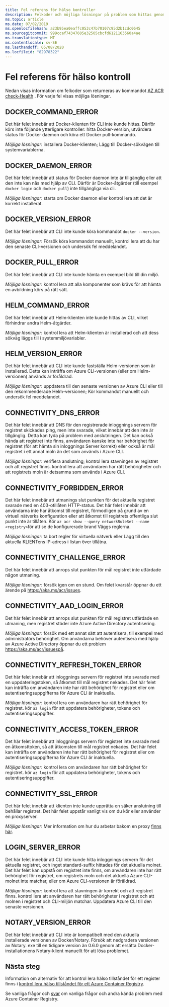 ```yaml
---
title: Fel referens för hälso kontroller
description: Felkoder och möjliga lösningar på problem som hittas genom att köra kommandot AZ ACR check-Health Diagnostic i Azure Container Registry
ms.topic: article
ms.date: 07/02/2019
ms.openlocfilehash: a23b95ea0eaffc053c47b70107c95d2b1cdc0645
ms.sourcegitcommit: 999ccaf74347605e32505cbcfd6121163560a4ae
ms.translationtype: MT
ms.contentlocale: sv-SE
ms.lasthandoff: 05/08/2020
ms.locfileid: "82978322"
---
```

# <a name="health-check-error-reference"></a>Fel referens för hälso kontroll

Nedan visas information om felkoder som returneras av kommandot [AZ ACR check-Health][az-acr-check-health] . För varje fel visas möjliga lösningar.

## <a name="docker_command_error"></a>DOCKER_COMMAND_ERROR

Det här felet innebär att Docker-klienten för CLI inte kunde hittas. Därför körs inte följande ytterligare kontroller: hitta Docker-version, utvärdera status för Docker daemon och köra ett Docker pull-kommando.

*Möjliga lösningar*: installera Docker-klienten; Lägg till Docker-sökvägen till systemvariablerna.

## <a name="docker_daemon_error"></a>DOCKER_DAEMON_ERROR

Det här felet innebär att status för Docker daemon inte är tillgänglig eller att den inte kan nås med hjälp av CLI. Därför är Docker-åtgärder (till exempel `docker login` och `docker pull`) inte tillgängliga via cli.

*Möjliga lösningar*: starta om Docker daemon eller kontrol lera att det är korrekt installerat.

## <a name="docker_version_error"></a>DOCKER_VERSION_ERROR

Det här felet innebär att CLI inte kunde köra kommandot `docker --version`.

*Möjliga lösningar*: Försök köra kommandot manuellt, kontrol lera att du har den senaste CLI-versionen och undersök fel meddelandet.

## <a name="docker_pull_error"></a>DOCKER_PULL_ERROR

Det här felet innebär att CLI inte kunde hämta en exempel bild till din miljö.

*Möjliga lösningar*: kontrol lera att alla komponenter som krävs för att hämta en avbildning körs på rätt sätt.

## <a name="helm_command_error"></a>HELM_COMMAND_ERROR

Det här felet innebär att Helm-klienten inte kunde hittas av CLI, vilket förhindrar andra Helm-åtgärder.

*Möjliga lösningar*: kontrol lera att Helm-klienten är installerad och att dess sökväg läggs till i systemmiljövariabler.

## <a name="helm_version_error"></a>HELM_VERSION_ERROR

Det här felet innebär att CLI inte kunde fastställa Helm-versionen som är installerad. Detta kan inträffa om Azure CLI-versionen (eller om Helm-versionen) används är föråldrad.

*Möjliga lösningar*: uppdatera till den senaste versionen av Azure CLI eller till den rekommenderade Helm-versionen; Kör kommandot manuellt och undersök fel meddelandet.

## <a name="connectivity_dns_error"></a>CONNECTIVITY_DNS_ERROR

Det här felet innebär att DNS för den registrerade inloggnings servern för registret skickades ping, men inte svarade, vilket innebär att den inte är tillgänglig. Detta kan tyda på problem med anslutningen. Det kan också hända att registret inte finns, användaren kanske inte har behörighet för registret (för att hämta sin inloggnings Server korrekt) eller också är mål registret i ett annat moln än det som används i Azure CLI.

*Möjliga lösningar*: verifiera anslutning; kontrol lera stavningen av registret och att registret finns. kontrol lera att användaren har rätt behörigheter och att registrets moln är detsamma som används i Azure CLI.

## <a name="connectivity_forbidden_error"></a>CONNECTIVITY_FORBIDDEN_ERROR

Det här felet innebär att utmanings slut punkten för det aktuella registret svarade med en 403-otillåten HTTP-status. Det här felet innebär att användarna inte har åtkomst till registret, förmodligen på grund av en virtuell nätverks konfiguration eller att åtkomst till registrets offentliga slut punkt inte är tillåten. Kör `az acr show --query networkRuleSet --name <registry>`för att se de konfigurerade brand Väggs reglerna.

*Möjliga lösningar*: ta bort regler för virtuella nätverk eller Lägg till den aktuella KLIENTens IP-adress i listan över tillåtna.

## <a name="connectivity_challenge_error"></a>CONNECTIVITY_CHALLENGE_ERROR

Det här felet innebär att anrops slut punkten för mål registret inte utfärdade någon utmaning.

*Möjliga lösningar*: försök igen om en stund. Om felet kvarstår öppnar du ett ärende på https://aka.ms/acr/issues.

## <a name="connectivity_aad_login_error"></a>CONNECTIVITY_AAD_LOGIN_ERROR

Det här felet innebär att anrops slut punkten för mål registret utfärdade en utmaning, men registret stöder inte Azure Active Directory autentisering.

*Möjliga lösningar*: försök med ett annat sätt att autentisera, till exempel med administratörs behörighet. Om användarna behöver autentisera med hjälp av Azure Active Directory öppnar du ett problem https://aka.ms/acr/issuespå.

## <a name="connectivity_refresh_token_error"></a>CONNECTIVITY_REFRESH_TOKEN_ERROR

Det här felet innebär att inloggnings servern för registret inte svarade med en uppdateringstoken, så åtkomst till mål registret nekades. Det här felet kan inträffa om användaren inte har rätt behörighet för registret eller om autentiseringsuppgifterna för Azure CLI är inaktuella.

*Möjliga lösningar*: kontrol lera om användaren har rätt behörighet för registret. kör `az login` för att uppdatera behörigheter, tokens och autentiseringsuppgifter.

## <a name="connectivity_access_token_error"></a>CONNECTIVITY_ACCESS_TOKEN_ERROR

Det här felet innebär att inloggnings servern för registret inte svarade med en åtkomsttoken, så att åtkomsten till mål registret nekades. Det här felet kan inträffa om användaren inte har rätt behörighet för registret eller om autentiseringsuppgifterna för Azure CLI är inaktuella.

*Möjliga lösningar*: kontrol lera om användaren har rätt behörighet för registret. kör `az login` för att uppdatera behörigheter, tokens och autentiseringsuppgifter.

## <a name="connectivity_ssl_error"></a>CONNECTIVITY_SSL_ERROR

Det här felet innebär att klienten inte kunde upprätta en säker anslutning till behållar registret. Det här felet uppstår vanligt vis om du kör eller använder en proxyserver.

*Möjliga lösningar*: Mer information om hur du arbetar bakom en proxy [finns här](https://github.com/Azure/azure-cli/blob/master/doc/use_cli_effectively.md#working-behind-a-proxy).

## <a name="login_server_error"></a>LOGIN_SERVER_ERROR

Det här felet innebär att CLI inte kunde hitta inloggnings servern för det aktuella registret, och inget standard-suffix hittades för det aktuella molnet. Det här felet kan uppstå om registret inte finns, om användaren inte har rätt behörighet för registret, om registrets moln och det aktuella Azure CLI-molnet inte matchar, eller om Azure CLI-versionen är föråldrad.

*Möjliga lösningar*: kontrol lera att stavningen är korrekt och att registret finns. kontrol lera att användaren har rätt behörigheter i registret och att molnen i registret och CLI-miljön matchar. Uppdatera Azure CLI till den senaste versionen.

## <a name="notary_version_error"></a>NOTARY_VERSION_ERROR

Det här felet innebär att CLI inte är kompatibelt med den aktuella installerade versionen av Docker/Notary. Försök att nedgradera versionen av Notary. exe till en tidigare version än 0.6.0 genom att ersätta Docker-installationens Notary-klient manuellt för att lösa problemet.

## <a name="next-steps"></a>Nästa steg

Information om alternativ för att kontrol lera hälso tillståndet för ett register finns i [kontrol lera hälso tillståndet för ett Azure Container Registry](container-registry-check-health.md).

Se vanliga frågor och [svar](container-registry-faq.md) om vanliga frågor och andra kända problem med Azure Container Registry.





<!-- LINKS - internal -->
[az-acr-check-health]: /cli/azure/acr#az-acr-check-health
